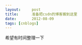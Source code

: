 ```yaml
---
layout:     post
title:      准备把csdn的博客搬到这里
date:       2012-08-09
tags: [cnblogs]
---
```

希望有时间整理一下
